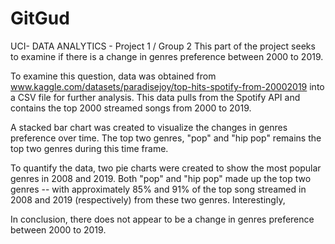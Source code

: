 # GitGud
UCI- DATA ANALYTICS - Project 1 / Group 2
This part of the project seeks to examine if there is a change in genres preference between 2000 to 2019.

To examine this question, data was obtained from www.kaggle.com/datasets/paradisejoy/top-hits-spotify-from-20002019 into a CSV file for further analysis. This data pulls from the Spotify API and contains the top 2000 streamed songs from 2000 to 2019. 

A stacked bar chart was created to visualize the changes in genres preference over time. The top two genres, "pop" and "hip pop" remains the top two genres during this time frame. 

To quantify the data, two pie charts were created to show the most popular genres in 2008 and 2019. Both "pop" and "hip pop" made up the top two genres -- with approximately 85% and 91% of the top song streamed in 2008 and 2019 (respectively) from these two genres. Interestingly,

In conclusion, there does not appear to be a change in genres preference between 2000 to 2019. 